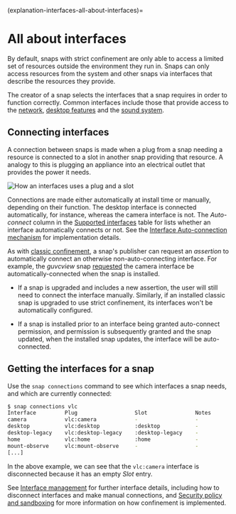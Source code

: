 (explanation-interfaces-all-about-interfaces)=
# All about interfaces

By default, snaps with strict confinement are only able to access a limited set of resources outside the environment they run in. Snaps can only access resources from the system and other snaps via interfaces that describe the resources they provide.

The creator of a snap selects the interfaces that a snap requires in order to function correctly. Common interfaces include those that provide access to the [network](/), [desktop features](/) and the [sound system](/).

## Connecting interfaces

A connection between snaps is made when a plug from a snap needing a resource
is connected to a slot in another snap providing that resource.
A analogy to this is plugging an appliance into an electrical outlet that
provides the power it needs.

![How an interfaces uses a plug and a slot](https://assets.ubuntu.com/v1/59c290a8-snapd-interfaces.png) 

Connections are made either automatically at install time or manually, depending on their function. The desktop interface is connected automatically, for instance, whereas the camera interface is not. The *Auto-connect* column in the [Supported interfaces](/reference/operations/interfaces/index) table for lists  whether an interface automatically connects or not. See the [Interface Auto-connection mechanism](https://forum.snapcraft.io/t/interface-auto-connection-mechanism/20179) for implementation details.

As with [classic confinement](/), a snap's publisher can request an *assertion* to automatically connect an otherwise non-auto-connecting interface. For example, the *guvcview* snap [requested](https://forum.snapcraft.io/t/auto-connect-request-for-the-guvcview-brlin-snap/6042) the camera interface be automatically-connected when the snap is installed.

* If a snap is upgraded and includes a new assertion, the user will still need to connect the interface manually. Similarly, if an installed classic snap is upgraded to use strict confinement, its interfaces won't be automatically configured.

* If a snap is installed prior to an interface being granted auto-connect permission, and permission is subsequently granted and the snap updated, when the installed snap updates, the interface will be auto-connected.

## Getting the interfaces for a snap

Use the `snap connections` command to see which interfaces a snap needs, and which are currently connected:

```bash
$ snap connections vlc
Interface         Plug                  Slot               Notes
camera            vlc:camera            -                  -
desktop           vlc:desktop           :desktop           -
desktop-legacy    vlc:desktop-legacy    :desktop-legacy    -
home              vlc:home              :home              -
mount-observe     vlc:mount-observe     -                  -
[...]
```

In the above example,  we can see that the `vlc:camera` interface is disconnected because it has an empty *Slot* entry.

See [Interface management](/how-to-guides/work-with-snaps/connect-interfaces) for further interface details, including how to disconnect interfaces and make manual connections, and [Security policy and sandboxing](https://forum.snapcraft.io/t/security-policy-and-sandboxing/554) for more information on how confinement is implemented.


